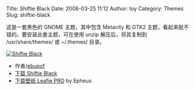 Title: Shiftie Black
Date: 2008-03-25 11:12
Author: toy
Category: Themes
Slug: shiftie-black

这是一套黑色的 GNOME 主题，其中包含 Metacity 和 GTK2
主题，看起来挺不错的。要安装此套主题，可在使用 unzip 解压后，将其复制到
/usr/share/themes/ 或 ~/.themes/ 目录。

[![Shiftie
Black](http://i.linuxtoy.org/i/2008/03/shiftie-thumb.png)](http://i.linuxtoy.org/i/2008/03/shiftie.png)

- 作者/[ebupof](http://ebupof.deviantart.com/)  
- [下载 Shiftie
Black](http://ebupof.deviantart.com/art/Shiftie-Black-80910159)  
- [下载壁纸 Leafie
PRO](http://epheus.deviantart.com/art/Leafie-PRO-79868546) by Epheus
